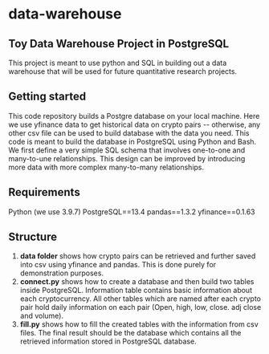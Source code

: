 # data-warehouse

## Toy Data Warehouse Project in PostgreSQL
This project is meant to use python and SQL in building out a data warehouse that will be used for future quantitative research projects.

## Getting started 
This code repository builds a Postgre database on your local machine. Here we use yfinance data to get historical data on crypto pairs -- otherwise, any other csv file 
can be used to build database with the data you need. This code is meant to build the database in PostgreSQL using Python and Bash. We first define a very simple SQL schema
that involves one-to-one and many-to-une relationships. This design can be improved by introducing more data with more complex many-to-many relationships. 

## Requirements
Python (we use 3.9.7)
PostgreSQL==13.4
pandas==1.3.2
yfinance==0.1.63

## Structure

1. **data folder** shows how crypto pairs can be retrieved and further saved into csv using yfinance and pandas. This is done purely for demonstration purposes. 
2. **connect.py** shows how to create a database and then build two tables inside PostgreSQL. Information table contains basic information about each cryptocurrency. All other tables which are named after each crypto pair hold daily information on each pair (Open, high, low, close. adj close and volume). 
3. **fill.py** shows how to fill the created tables with the information from csv files. The final result should be the database which contains all the retrieved information stored in PostgreSQL database. 
